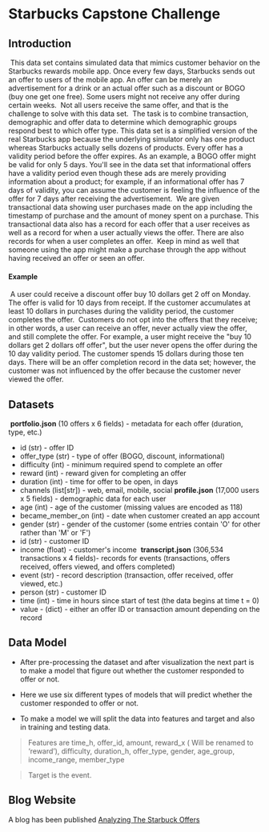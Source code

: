# Starbucks Capstone Challenge 

## Introduction
​
This data set contains simulated data that mimics customer behavior on the Starbucks rewards mobile app. Once every few days, Starbucks sends out an offer to users of the mobile app. An offer can be merely an advertisement for a drink or an actual offer such as a discount or BOGO (buy one get one free). Some users might not receive any offer during certain weeks.
​
Not all users receive the same offer, and that is the challenge to solve with this data set.
​
The task is to combine transaction, demographic and offer data to determine which demographic groups respond best to which offer type. This data set is a simplified version of the real Starbucks app because the underlying simulator only has one product whereas Starbucks actually sells dozens of products.
​
Every offer has a validity period before the offer expires. As an example, a BOGO offer might be valid for only 5 days. You'll see in the data set that informational offers have a validity period even though these ads are merely providing information about a product; for example, if an informational offer has 7 days of validity, you can assume the customer is feeling the influence of the offer for 7 days after receiving the advertisement.
​
We are given transactional data showing user purchases made on the app including the timestamp of purchase and the amount of money spent on a purchase. This transactional data also has a record for each offer that a user receives as well as a record for when a user actually views the offer. There are also records for when a user completes an offer.
​
Keep in mind as well that someone using the app might make a purchase through the app without having received an offer or seen an offer.
​
#### Example
​
A user could receive a discount offer buy 10 dollars get 2 off on Monday. The offer is valid for 10 days from receipt. If the customer accumulates at least 10 dollars in purchases during the validity period, the customer completes the offer.
​
Customers do not opt into the offers that they receive; in other words, a user can receive an offer, never actually view the offer, and still complete the offer. For example, a user might receive the "buy 10 dollars get 2 dollars off offer", but the user never opens the offer during the 10 day validity period. The customer spends 15 dollars during those ten days. There will be an offer completion record in the data set; however, the customer was not influenced by the offer because the customer never viewed the offer.
​
## Datasets
​
**portfolio.json** (10 offers x 6 fields) - metadata for each offer (duration, type, etc.)
* id (str) - offer ID
* offer_type (str) - type of offer (BOGO, discount, informational)
* difficulty (int) - minimum required spend to complete an offer
* reward (int) - reward given for completing an offer
* duration (int) - time for offer to be open, in days
* channels (list[str]) - web, email, mobile, social
​
**profile.json** (17,000 users x 5 fields) - demographic data for each user
* age (int) - age of the customer (missing values are encoded as 118)
* became_member_on (int) - date when customer created an app account
* gender (str) - gender of the customer (some entries contain 'O' for other rather than 'M' or 'F')
* id (str) - customer ID
* income (float) - customer's income
​
**transcript.json** (306,534 transactions x 4 fields)- records for events (transactions, offers received, offers viewed, and offers completed)
* event (str) - record description (transaction, offer received, offer viewed, etc.)
* person (str) - customer ID
* time (int) - time in hours since start of test (the data begins at time t = 0)
* value - (dict) - either an offer ID or transaction amount depending on the record


## Data Model <a name="Model"></a>
- After pre-processing the dataset and after visualization the next part is to make a model that figure out whether the customer responded to offer or not.

- Here we use six different types of models that will predict whether the customer responded to offer or not.

- To make a model we will split the data into features and target and also in training and testing data.

> Features are time_h, offer_id, amount, reward_x ( Will be renamed to ‘reward’), difficulty, duration_h, offer_type, gender, age_group, income_range, member_type

> Target is the event.

## Blog Website <a name="Blog"></a>
A blog has been published  [Analyzing The Starbuck Offers](https://medium.com/@ashwanisng/analyzing-the-starbuck-offers-4189fef3a8cf)
